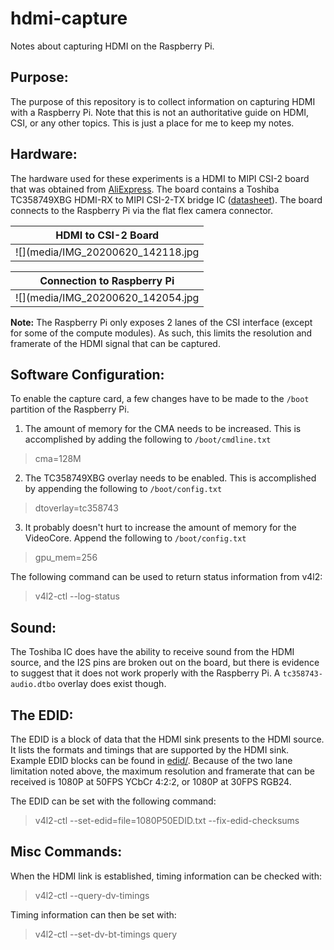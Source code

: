 # hdmi-capture
Notes about capturing HDMI on the Raspberry Pi.

## Purpose:
The purpose of this repository is to collect information on capturing HDMI with a Raspberry Pi. Note that this is not an authoritative guide on HDMI, CSI, or any other topics. This is just a place for me to keep my notes.

## Hardware:
The hardware used for these experiments is a HDMI to MIPI CSI-2 board that was obtained from [AliExpress](https://www.aliexpress.com/item/4000152180240.html). The board contains a Toshiba TC358749XBG HDMI-RX to MIPI CSI-2-TX bridge IC ([datasheet](media/(U18)TC358749XBG_V074.pdf)). The board connects to the Raspberry Pi via the flat flex camera connector.

HDMI to CSI-2 Board |
------------ |
![](media/IMG_20200620_142118.jpg | width=100) |

Connection to Raspberry Pi |
------------ |
![](media/IMG_20200620_142054.jpg | width=100) |

**Note:** The Raspberry Pi only exposes 2 lanes of the CSI interface (except for some of the compute modules). As such, this limits the resolution and framerate of the HDMI signal that can be captured.

## Software Configuration:
To enable the capture card, a few changes have to be made to the `/boot` partition of the Raspberry Pi.

1. The amount of memory for the CMA needs to be increased. This is accomplished by adding the following to `/boot/cmdline.txt`
>cma=128M
2. The TC358749XBG overlay needs to be enabled. This is accomplished by appending the following to `/boot/config.txt`
>dtoverlay=tc358743
3. It probably doesn't hurt to increase the amount of memory for the VideoCore. Append the following to `/boot/config.txt`
>gpu_mem=256

The following command can be used to return status information from v4l2:
>v4l2-ctl --log-status

## Sound:
The Toshiba IC does have the ability to receive sound from the HDMI source, and the I2S pins are broken out on the board, but there is evidence to suggest that it does not work properly with the Raspberry Pi. A `tc358743-audio.dtbo` overlay does exist though.

## The EDID:
The EDID is a block of data that the HDMI sink presents to the HDMI source. It lists the formats and timings that are supported by the HDMI sink. Example EDID blocks can be found in [edid/](edid/). Because of the two lane limitation noted above, the maximum resolution and framerate that can be received is 1080P at 50FPS YCbCr 4:2:2, or 1080P at 30FPS RGB24.

The EDID can be set with the following command:
>v4l2-ctl --set-edid=file=1080P50EDID.txt --fix-edid-checksums

## Misc Commands:
When the HDMI link is established, timing information can be checked with:
>v4l2-ctl --query-dv-timings

Timing information can then be set with:
>v4l2-ctl --set-dv-bt-timings query
